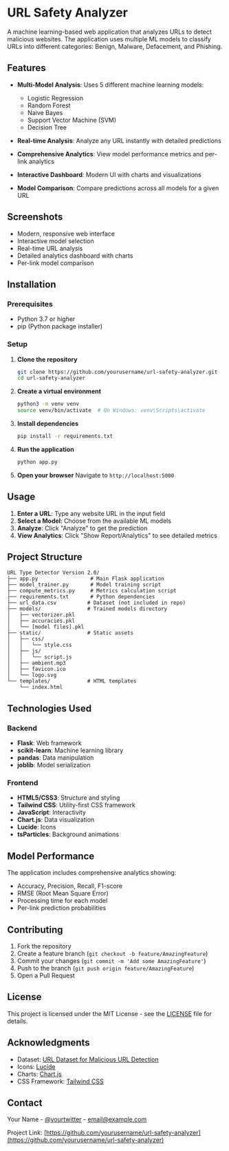 # URL Safety Analyzer

A machine learning-based web application that analyzes URLs to detect malicious websites. The application uses multiple ML models to classify URLs into different categories: Benign, Malware, Defacement, and Phishing.

## Features

- **Multi-Model Analysis**: Uses 5 different machine learning models:
  - Logistic Regression
  - Random Forest
  - Naive Bayes
  - Support Vector Machine (SVM)
  - Decision Tree

- **Real-time Analysis**: Analyze any URL instantly with detailed predictions
- **Comprehensive Analytics**: View model performance metrics and per-link analytics
- **Interactive Dashboard**: Modern UI with charts and visualizations
- **Model Comparison**: Compare predictions across all models for a given URL

## Screenshots

- Modern, responsive web interface
- Interactive model selection
- Real-time URL analysis
- Detailed analytics dashboard with charts
- Per-link model comparison

## Installation

### Prerequisites
- Python 3.7 or higher
- pip (Python package installer)

### Setup

1. **Clone the repository**
   ```bash
   git clone https://github.com/yourusername/url-safety-analyzer.git
   cd url-safety-analyzer
   ```

2. **Create a virtual environment**
   ```bash
   python3 -m venv venv
   source venv/bin/activate  # On Windows: venv\Scripts\activate
   ```

3. **Install dependencies**
   ```bash
   pip install -r requirements.txt
   ```

4. **Run the application**
   ```bash
   python app.py
   ```

5. **Open your browser**
   Navigate to `http://localhost:5000`

## Usage

1. **Enter a URL**: Type any website URL in the input field
2. **Select a Model**: Choose from the available ML models
3. **Analyze**: Click "Analyze" to get the prediction
4. **View Analytics**: Click "Show Report/Analytics" to see detailed metrics

## Project Structure

```
URL Type Detector Version 2.0/
├── app.py                 # Main Flask application
├── model_trainer.py       # Model training script
├── compute_metrics.py     # Metrics calculation script
├── requirements.txt       # Python dependencies
├── url_data.csv          # Dataset (not included in repo)
├── models/               # Trained models directory
│   ├── vectorizer.pkl
│   ├── accuracies.pkl
│   └── [model files].pkl
├── static/               # Static assets
│   ├── css/
│   │   └── style.css
│   ├── js/
│   │   └── script.js
│   ├── ambient.mp3
│   ├── favicon.ico
│   └── logo.svg
└── templates/            # HTML templates
    └── index.html
```

## Technologies Used

### Backend
- **Flask**: Web framework
- **scikit-learn**: Machine learning library
- **pandas**: Data manipulation
- **joblib**: Model serialization

### Frontend
- **HTML5/CSS3**: Structure and styling
- **Tailwind CSS**: Utility-first CSS framework
- **JavaScript**: Interactivity
- **Chart.js**: Data visualization
- **Lucide**: Icons
- **tsParticles**: Background animations

## Model Performance

The application includes comprehensive analytics showing:
- Accuracy, Precision, Recall, F1-score
- RMSE (Root Mean Square Error)
- Processing time for each model
- Per-link prediction probabilities

## Contributing

1. Fork the repository
2. Create a feature branch (`git checkout -b feature/AmazingFeature`)
3. Commit your changes (`git commit -m 'Add some AmazingFeature'`)
4. Push to the branch (`git push origin feature/AmazingFeature`)
5. Open a Pull Request

## License

This project is licensed under the MIT License - see the [LICENSE](LICENSE) file for details.

## Acknowledgments

- Dataset: [URL Dataset for Malicious URL Detection](https://www.kaggle.com/datasets/sid321axn/malicious-urls-dataset)
- Icons: [Lucide](https://lucide.dev/)
- Charts: [Chart.js](https://www.chartjs.org/)
- CSS Framework: [Tailwind CSS](https://tailwindcss.com/)

## Contact

Your Name - [@yourtwitter](https://twitter.com/yourtwitter) - email@example.com

Project Link: [https://github.com/yourusername/url-safety-analyzer](https://github.com/yourusername/url-safety-analyzer) 